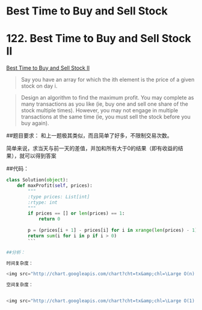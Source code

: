 # Best Time to Buy and Sell Stock







# 122. Best Time to Buy and Sell Stock II

[Best Time to Buy and Sell Stock II ](https://leetcode.com/problems/best-time-to-buy-and-sell-stock-ii/)
>Say you have an array for which the ith element is the price of a given stock on day i.

>Design an algorithm to find the maximum profit. You may complete as many transactions as you like (ie, buy one and sell one share of the stock multiple times). However, you may not engage in multiple transactions at the same time (ie, you must sell the stock before you buy again).

##题目要求：
和上一题极其类似，而且简单了好多，不限制交易次数。

简单来说，求当天与前一天的差值，并加和所有大于0的结果（即有收益的结果），就可以得到答案


##代码：
```python
class Solution(object):
    def maxProfit(self, prices):
        """
        :type prices: List[int]
        :rtype: int
        """
        if prices == [] or len(prices) == 1:
            return 0
            
        p = (prices[i + 1] - prices[i] for i in xrange(len(prices) - 1))
        return sum(i for i in p if i > 0)
        ```

##分析：

时间复杂度：

<img src="http://chart.googleapis.com/chart?cht=tx&amp;chl=\Large O(n) " style="border:none;">

空间复杂度：


<img src="http://chart.googleapis.com/chart?cht=tx&amp;chl=\Large O(1) " style="border:none;">